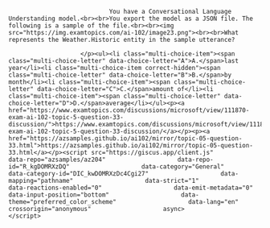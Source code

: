 <p class="card-text">
							
								You have a Conversational Language Understanding model.<br><br>You export the model as a JSON file. The following is a sample of the file.<br><br><img src="https://img.examtopics.com/ai-102/image23.png"><br><br>What represents the Weather.Historic entity in the sample utterance?
							
						</p><ul><li class="multi-choice-item"><span class="multi-choice-letter" data-choice-letter="A">A.</span>last year</li><li class="multi-choice-item correct-hidden"><span class="multi-choice-letter" data-choice-letter="B">B.</span>by month</li><li class="multi-choice-item"><span class="multi-choice-letter" data-choice-letter="C">C.</span>amount of</li><li class="multi-choice-item"><span class="multi-choice-letter" data-choice-letter="D">D.</span>average</li></ul><p><a href="https://www.examtopics.com/discussions/microsoft/view/111870-exam-ai-102-topic-5-question-33-discussion/">https://www.examtopics.com/discussions/microsoft/view/111870-exam-ai-102-topic-5-question-33-discussion/</a></p><p><a href="https://azsamples.github.io/ai102/mirror/topic-05-question-33.html">https://azsamples.github.io/ai102/mirror/topic-05-question-33.html</a></p><script src="https://giscus.app/client.js"                    data-repo="azsamples/az204"                    data-repo-id="R_kgDOMRXzDQ"                    data-category="General"                    data-category-id="DIC_kwDOMRXzDc4Cgi27"                    data-mapping="pathname"                    data-strict="1"                    data-reactions-enabled="0"                    data-emit-metadata="0"                    data-input-position="bottom"                    data-theme="preferred_color_scheme"                    data-lang="en"                    crossorigin="anonymous"                    async>                    </script>